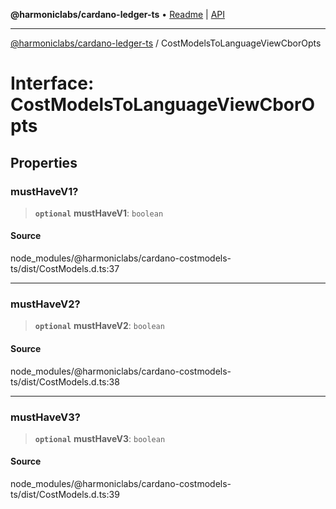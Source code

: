 **@harmoniclabs/cardano-ledger-ts** • [Readme](../Introduction.md) \| [API](../globals.md)

***

[@harmoniclabs/cardano-ledger-ts](../Introduction.md) / CostModelsToLanguageViewCborOpts

# Interface: CostModelsToLanguageViewCborOpts

## Properties

### mustHaveV1?

> **`optional`** **mustHaveV1**: `boolean`

#### Source

node\_modules/@harmoniclabs/cardano-costmodels-ts/dist/CostModels.d.ts:37

***

### mustHaveV2?

> **`optional`** **mustHaveV2**: `boolean`

#### Source

node\_modules/@harmoniclabs/cardano-costmodels-ts/dist/CostModels.d.ts:38

***

### mustHaveV3?

> **`optional`** **mustHaveV3**: `boolean`

#### Source

node\_modules/@harmoniclabs/cardano-costmodels-ts/dist/CostModels.d.ts:39
